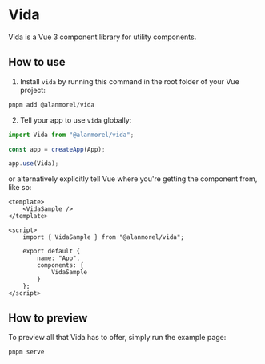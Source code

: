 # Vida

Vida is a Vue 3 component library for utility components.

## How to use

1. Install `vida` by running this command in the root folder of your Vue project:

```sh
pnpm add @alanmorel/vida
```

2. Tell your app to use `vida` globally:

```typescript
import Vida from "@alanmorel/vida";

const app = createApp(App);

app.use(Vida);
```

or alternatively explicitly tell Vue where you're getting the component from, like so:

```vue
<template>
    <VidaSample />
</template>

<script>
    import { VidaSample } from "@alanmorel/vida";

    export default {
        name: "App",
        components: {
            VidaSample
        }
    };
</script>
```

## How to preview

To preview all that Vida has to offer, simply run the example page:

```sh
pnpm serve
```
